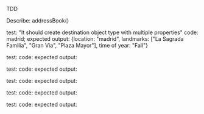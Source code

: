 TDD 

Describe: addressBook() 

test: "It should create destination object type with multiple properties"
code: madrid; 
expected output: 
{location: "madrid", landmarks: ["La Sagrada Familia", "Gran Via", "Plaza Mayor"], time of year: "Fall"}

test:
code:
expected output:

test:
code:
expected output:

test:
code:
expected output:

test:
code:
expected output:

test:
code:
expected output: